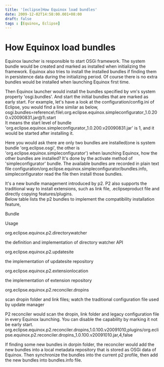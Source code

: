 ```yaml
---
title: '[eclipse]How Equinox load bundles'
date: 2009-12-02T14:58:00.001+08:00
draft: false
tags : [Equinox, Eclipse]
---
```


How Equinox load bundles
========================

  
Equinox launcher is responsible to start OSGi framework. The system bundle would be created and marked as installed when initializing the framework. Equinox also tries to install the installed bundles if finding them in persistence data during the initializing period. Of course there is no extra bundles would be installed when launching Equinox first time.

Then Equinox launcher would install the bundles specified by vm's system property 'osgi.bundles'. And start the initial bundles that are marked as early start. For example, let's have a look at the configuration/config.ini of Eclipse, you would find a line similar as below,  
osgi.bundles=reference\\:file\\:org.eclipse.equinox.simpleconfigurator_1.0.200.v20090831.jar@1\\:start  
It means the start level of bundle 'org.eclipse.equinox.simpleconfigurator_1.0.200.v20090831.jar' is 1, and it would be started after installing it.  
  
Here you would ask there are only two bundles are installed(one is system bundle 'org.eclipse.osgi', the other is 'org.eclipse.equinox.simpleconfigurator') when launching Equinox, how the other bundles are installed? It's done by the activate method of 'simpleconfigurator' bundle. The available bundles are recorded in plain text file configuration/org.eclipse.equinox.simpleconfigurator/bundles.info, simpleconfigurator read the file then install those bundles.  
  
It's a new bundle management introduced by p2. P2 also supports the traditional way to install extensions, such as link file, .eclipseproduct file and directly copying features/plugins.  
Below table lists the p2 bundles to implement the compatibility installation feature,  

Bundle  

Usage  

org.eclipse.equinox.p2.directorywatcher  

the definition and implementation of directory watcher API  

org.eclipse.equinox.p2.updatesite  

the implementation of updatesite repository  

org.eclipse.equinox.p2.extensionlocation  

the implementation of extension repository  

org.eclipse.equinox.p2.reconciler.dropins  

scan dropin folder and link files; watch the traditional configuration file used by update manager  

  
P2 reconciler would scan the dropin, link folder and legacy configuration file in every Equinox launching. You can disable the capability by marking it not be early start.  
org.eclipse.equinox.p2.reconciler.dropins,1.0.100.v20091010,plugins/org.eclipse.equinox.p2.reconciler.dropins_1.0.100.v20091010.jar,4,false  
  
If finding some new bundles in dorpin folder, the reconciler would add the new bundles into a local metadata repository that is stored as OSGi data of Equinox. Then synchronize the bundles into the current p2 profile, then add the new bundles into bundles.info file.